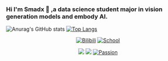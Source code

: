 ### Hi I'm Smadx 👋 ,a data science student major in vision generation  models and embody AI.

<!--
**Smadx/Smadx** is a ✨ _special_ ✨ repository because its `README.md` (this file) appears on your GitHub profile.

Here are some ideas to get you started:

- 🔭 I’m currently working on ...
- 🌱 I’m currently learning ...
- 👯 I’m looking to collaborate on ...
- 🤔 I’m looking for help with ...
- 💬 Ask me about ...
- 📫 How to reach me: ...
- 😄 Pronouns: ...
- ⚡ Fun fact: ...
-->
![Anurag's GitHub stats](https://github-readme-stats.vercel.app/api?username=Smadx&show_icons=true&theme=radical) 
[![Top Langs](https://github-readme-stats.vercel.app/api/top-langs/?username=Smadx&layout=compact&theme=radical)](https://github.com/anuraghazra/github-readme-stats)

<div id="img" align=center>
  
[![Bilibili](https://img.shields.io/badge/Bilibili-Rosykunai-green)](https://space.bilibili.com/445420900?spm_id_from=333.1365.0.0)
[![School](https://img.shields.io/badge/School-USTC-blue)](https://www.ustc.edu.cn/) 

![](https://img.shields.io/badge/Major-GenAI-yellow)
![](https://img.shields.io/badge/Major-RecSys-green)
[![Passion](https://img.shields.io/badge/Passionfor-Valorant-red)](https://playvalorant.com/)
</div>
